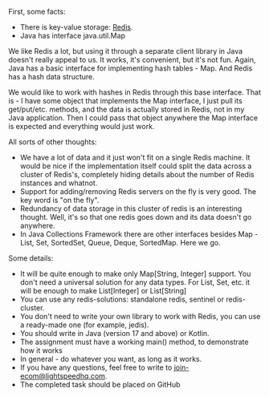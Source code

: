 First, some facts:
- There is key-value storage: [Redis](https://redis.io/).
- Java has interface java.util.Map

We like Redis a lot, but using it through a separate client library in Java doesn't really appeal to us. It works, it's convenient, but it's not fun.
Again, Java has a basic interface for implementing hash tables - Map. And Redis has a hash data structure.

We would like to work with hashes in Redis through this base interface. That is - I have some object that implements the Map interface, 
I just pull its get/put/etc. methods, and the data is actually stored in Redis, not in my Java application.
Then I could pass that object anywhere the Map interface is expected and everything would just work.

All sorts of other thoughts:
- We have a lot of data and it just won't fit on a single Redis machine. It would be nice if the implementation itself could split the data across a cluster of Redis's, completely hiding details about the number of Redis instances and whatnot.
- Support for adding/removing Redis servers on the fly is very good. The key word is "on the fly".
- Redundancy of data storage in this cluster of redis is an interesting thought. Well, it's so that one redis goes down and its data doesn't go anywhere.
- In Java Collections Framework there are other interfaces besides Map - List, Set, SortedSet, Queue, Deque, SortedMap. Here we go.

Some details:
- It will be quite enough to make only Map[String, Integer] support. You don't need a universal solution for any data types. For List, Set, etc. it will be enough to make List[Integer] or List[String]
- You can use any redis-solutions: standalone redis, sentinel or redis-cluster.
- You don't need to write your own library to work with Redis, you can use a ready-made one (for example, jedis).
- You should write in Java (version 17 and above) or Kotlin.
- The assignment must have a working main() method, to demonstrate how it works
- In general - do whatever you want, as long as it works.
- If you have any questions, feel free to write to join-ecom@lightspeedhq.com.
- The completed task should be placed on GitHub
